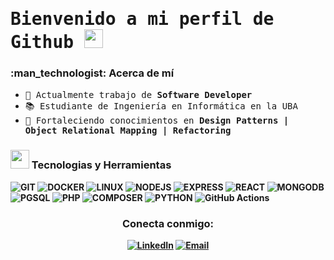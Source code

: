 <h1> <samp> Bienvenido a mi perfil de Github <img src="https://raw.githubusercontent.com/verma-anushka/verma-anushka/master/gifs/wave.gif" width="30px"></h4></h1>

<h3> :man_technologist: Acerca de mí </h3>

- <samp> 💼 Actualmente trabajo de <b> Software Developer </b>
- <samp> 📚 Estudiante de Ingeniería en Informática en la UBA
- <samp> 🌱 Fortaleciendo conocimientos en <b> Design Patterns | Object Relational Mapping | Refactoring

<h3><img src="https://media.giphy.com/media/WUlplcMpOCEmTGBtBW/giphy.gif" width="30"> Tecnologias y Herramientas</h3>

![GIT](https://img.shields.io/badge/-git-000000?style=for-the-badge&logo=Git)
![DOCKER](http://img.shields.io/badge/-Docker-000000?style=for-the-badge&logo=Docker)
![LINUX](http://img.shields.io/badge/-Linux-000000?style=for-the-badge&logo=linux)
![NODEJS](https://img.shields.io/badge/-NODEJS-000000?style=for-the-badge&logo=nodedotjs)
![EXPRESS](https://img.shields.io/badge/-Express-000000?style=for-the-badge&logo=express)
![REACT](https://img.shields.io/badge/-REact-000000?style=for-the-badge&logo=react)
![MONGODB](https://img.shields.io/badge/-mongodb-000000?style=for-the-badge&logo=mongodb)
![PGSQL](https://img.shields.io/badge/-PGSQL-000000?style=for-the-badge&logo=postgresql)
![PHP](https://img.shields.io/badge/-PHP-000000?style=for-the-badge&logo=php)
![COMPOSER](https://img.shields.io/badge/-composer-000000?style=for-the-badge&logo=composer)
![PYTHON](http://img.shields.io/badge/-PYTHON-000000?style=for-the-badge&logo=python)
![GitHub Actions](https://img.shields.io/badge/GitHub%20Actions-000000?logo=githubactions&logoColor=fff&style=for-the-badge)

<h3 align="center"> Conecta conmigo:</h3>
<p align="center">
<a href="https://www.linkedin.com/in/nahuel-garcia-a521b9250/"> <img alt="LinkedIn" src="https://img.shields.io/badge/LinkedIn-Nahuel%20Garcia-blue?style=flat&logo=linkedin"></a>
<a href="mailto:nahuelgarcia1112@gmail.com"><img alt="Email" src="https://img.shields.io/badge/Email-nahuelgarcia1112@gmail.com-blue?style=flat-square&logo=gmail"></a>
</p>
